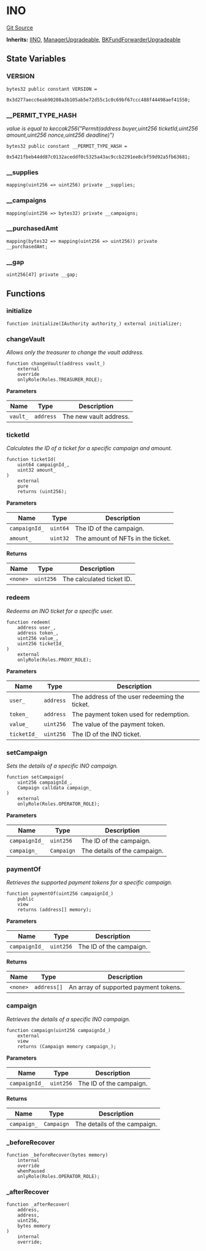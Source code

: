 # INO
[Git Source](https://github.com/ContractLabs/foundry-bountykinds-contract/blob/67e6855d3beabdf242cc0b51d9e53b087a5235b9/src/mainnet/INO.sol)

**Inherits:**
[IINO](/src/interfaces/IINO.sol/interface.IINO.md), [ManagerUpgradeable](/src/oz-custom/presets-upgradeable/base/ManagerUpgradeable.sol/abstract.ManagerUpgradeable.md), [BKFundForwarderUpgradeable](/src/internal-upgradeable/BKFundForwarderUpgradeable.sol/abstract.BKFundForwarderUpgradeable.md)


## State Variables
### VERSION

```solidity
bytes32 public constant VERSION =
    0x3d277aecc6eab90208a3b105ab5e72d55c1c0c69bf67ccc488f44498aef41550;
```


### __PERMIT_TYPE_HASH
*value is equal to keccak256("Permit(address buyer,uint256
ticketId,uint256 amount,uint256 nonce,uint256
deadline)")*


```solidity
bytes32 public constant __PERMIT_TYPE_HASH =
    0x5421fbeb44dd87c0132aceddf0c5325a43ac9ccb2291ee8cbf59d92a5fb63681;
```


### __supplies

```solidity
mapping(uint256 => uint256) private __supplies;
```


### __campaigns

```solidity
mapping(uint256 => bytes32) private __campaigns;
```


### __purchasedAmt

```solidity
mapping(bytes32 => mapping(uint256 => uint256)) private __purchasedAmt;
```


### __gap

```solidity
uint256[47] private __gap;
```


## Functions
### initialize


```solidity
function initialize(IAuthority authority_) external initializer;
```

### changeVault

*Allows only the treasurer to change the vault address.*


```solidity
function changeVault(address vault_)
    external
    override
    onlyRole(Roles.TREASURER_ROLE);
```
**Parameters**

|Name|Type|Description|
|----|----|-----------|
|`vault_`|`address`|The new vault address.|


### ticketId

*Calculates the ID of a ticket for a specific campaign and amount.*


```solidity
function ticketId(
    uint64 campaignId_,
    uint32 amount_
)
    external
    pure
    returns (uint256);
```
**Parameters**

|Name|Type|Description|
|----|----|-----------|
|`campaignId_`|`uint64`|The ID of the campaign.|
|`amount_`|`uint32`|The amount of NFTs in the ticket.|

**Returns**

|Name|Type|Description|
|----|----|-----------|
|`<none>`|`uint256`|The calculated ticket ID.|


### redeem

*Redeems an INO ticket for a specific user.*


```solidity
function redeem(
    address user_,
    address token_,
    uint256 value_,
    uint256 ticketId_
)
    external
    onlyRole(Roles.PROXY_ROLE);
```
**Parameters**

|Name|Type|Description|
|----|----|-----------|
|`user_`|`address`|The address of the user redeeming the ticket.|
|`token_`|`address`|The payment token used for redemption.|
|`value_`|`uint256`|The value of the payment token.|
|`ticketId_`|`uint256`|The ID of the INO ticket.|


### setCampaign

*Sets the details of a specific INO campaign.*


```solidity
function setCampaign(
    uint256 campaignId_,
    Campaign calldata campaign_
)
    external
    onlyRole(Roles.OPERATOR_ROLE);
```
**Parameters**

|Name|Type|Description|
|----|----|-----------|
|`campaignId_`|`uint256`|The ID of the campaign.|
|`campaign_`|`Campaign`|The details of the campaign.|


### paymentOf

*Retrieves the supported payment tokens for a specific campaign.*


```solidity
function paymentOf(uint256 campaignId_)
    public
    view
    returns (address[] memory);
```
**Parameters**

|Name|Type|Description|
|----|----|-----------|
|`campaignId_`|`uint256`|The ID of the campaign.|

**Returns**

|Name|Type|Description|
|----|----|-----------|
|`<none>`|`address[]`|An array of supported payment tokens.|


### campaign

*Retrieves the details of a specific INO campaign.*


```solidity
function campaign(uint256 campaignId_)
    external
    view
    returns (Campaign memory campaign_);
```
**Parameters**

|Name|Type|Description|
|----|----|-----------|
|`campaignId_`|`uint256`|The ID of the campaign.|

**Returns**

|Name|Type|Description|
|----|----|-----------|
|`campaign_`|`Campaign`|The details of the campaign.|


### _beforeRecover


```solidity
function _beforeRecover(bytes memory)
    internal
    override
    whenPaused
    onlyRole(Roles.OPERATOR_ROLE);
```

### _afterRecover


```solidity
function _afterRecover(
    address,
    address,
    uint256,
    bytes memory
)
    internal
    override;
```

